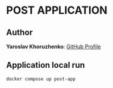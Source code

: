 # POST APPLICATION

## Author

**Yaroslav Khoruzhenko**: [GitHub Profile](https://github.com/yakhoruzhenko)

## Application local run

```bash
docker compose up post-app
```
